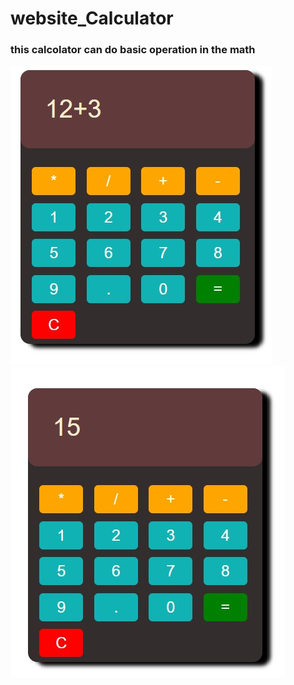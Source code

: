 # website_Calculator

### this calcolator can do basic operation in the math 
![](addtion.jpg)
![](resulte.jpg)  
